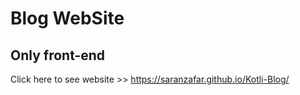 # Blog WebSite 
## Only front-end
Click here to see website >> https://saranzafar.github.io/Kotli-Blog/
